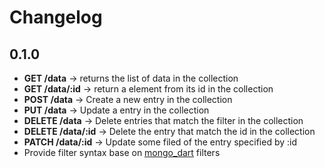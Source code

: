 # Changelog

## 0.1.0
- **GET /data** -> returns the list of data in the collection
- **GET /data/:id** -> return a element from its id in the collection
- **POST /data** -> Create a new entry in the collection
- **PUT /data** -> Update a entry in the collection
- **DELETE /data** -> Delete entries that match the filter in the collection
- **DELETE /data/:id** -> Delete the entry that match the id in the collection
- **PATCH /data/:id** -> Update some filed of the entry specified by :id
- Provide filter syntax base on [mongo_dart]() filters